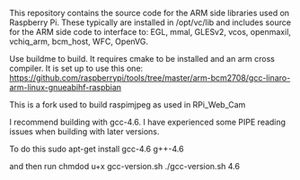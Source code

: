 This repository contains the source code for the ARM side libraries used on Raspberry Pi.
These typically are installed in /opt/vc/lib and includes source for the ARM side code to interface to:
EGL, mmal, GLESv2, vcos, openmaxil, vchiq_arm, bcm_host, WFC, OpenVG.

Use buildme to build. It requires cmake to be installed and an arm cross compiler. It is set up to use this one:
https://github.com/raspberrypi/tools/tree/master/arm-bcm2708/gcc-linaro-arm-linux-gnueabihf-raspbian

This is a fork used to build raspimjpeg as used in RPi_Web_Cam

I recommend building with gcc-4.6. I have experienced some PIPE reading issues when building with later versions.

To do this 
sudo apt-get install gcc-4.6 g++-4.6

and then run
chmdod u+x gcc-version.sh
./gcc-version.sh 4.6
